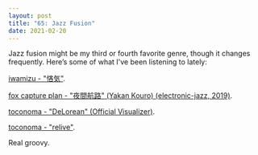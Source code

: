 ```yaml
---
layout: post
title: "65: Jazz Fusion"
date: 2021-02-20
---
```


Jazz fusion might be my third or fourth favorite genre, though it changes frequently. Here’s some of what I've been listening to lately:

[iwamizu - "悋気"](https://www.youtube.com/watch?v=gHzedwxp9nA).

[fox capture plan - "夜間航路" (Yakan Kouro) (electronic-jazz, 2019)](https://www.youtube.com/watch?v=dDKCW2thfNQ).

[toconoma - "DeLorean" (Official Visualizer)](https://www.youtube.com/watch?v=JNaNSym4cXA).

[toconoma - "relive"](https://www.youtube.com/watch?v=XLvp2HzCtOo).

Real groovy.